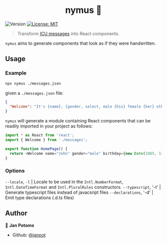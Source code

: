 <h1 align="center">nymus 🦁</h1>
<p>
  <img alt="Version" src="https://img.shields.io/badge/version-0.1.0-blue.svg?cacheSeconds=2592000" />
  <a href="#" target="_blank">
    <img alt="License: MIT" src="https://img.shields.io/badge/License-MIT-yellow.svg" />
  </a>
</p>

> Transform [ICU messages](http://userguide.icu-project.org/formatparse/messages) into React components.

`nymus` aims to generate components that look as if they were handwritten.

## Usage

### Example

```sh
npx nymus ./messages.json
```

given a `./messages.json` file:

```json
{
  "Welcome": "It's {name}, {gender, select, male {his} female {her} other {their}} birthday is {birthday, date, long}"
}
```

`nymus` will generate a module containing React components that can be readily imported in your project as follows:

```js
import * as React from 'react';
import { Welcome } from './messages';

export function HomePage() {
  return <Welcome name="John" gender="male" birthday={new Date(1985, 11, 3)} />;
}
```

### Options

`--locale`, `-l` | Locale to be used in the `Intl.NumberFormat`, `Intl.DateTimeFormat` and `Intl.PluralRules` constructors.
`--typescript`, '-t' | Generate typescript files instead of javacsript files
`--declarations`, '-d' | Emit type declarations (.d.ts files)

## Author

👤 **Jan Potoms**

- Github: [@janpot](https://github.com/janpot)
